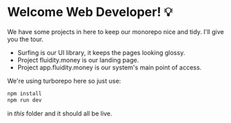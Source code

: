 # Welcome Web Developer! 💡

We have some projects in here to keep our monorepo nice and tidy.
I'll give you the tour.

- Surfing is our UI library, it keeps the pages looking glossy.
- Project fluidity.money is our landing page.
- Project app.fluidity.money is our system's main point of access.

We're using turborepo here so just use:
```bash
npm install
npm run dev
```
in _this_ folder and it should all be live.